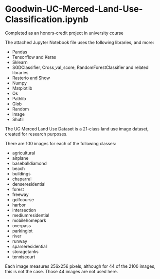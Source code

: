 # Goodwin-UC-Merced-Land-Use-Classification.ipynb
Completed as an honors-credit project in university course

The attached Jupyter Notebook file uses the following libraries, and more:
- Pandas
- Tensorflow and Keras
- Sklearn
- SGDClassifier, Cross_val_score, RandomForestClassifier and related libraries
- Rasterio and Show
- Numpy
- Matplotlib
- Os
- Pathlib
- Glob
- Random
- Image
- Shutil


The UC Merced Land Use Dataset is a 21-class land use image dataset, created for research purposes.

There are 100 images for each of the following classes:

- agricultural
- airplane
- baseballdiamond
- beach
- buildings
- chaparral
- denseresidential
- forest
- freeway
- golfcourse
- harbor
- intersection
- mediumresidential
- mobilehomepark
- overpass
- parkinglot
- river
- runway
- sparseresidential
- storagetanks
- tenniscourt


Each image measures 256x256 pixels, although for 44 of the 2100 images, this is not the case. Those 44 images are not used here.

